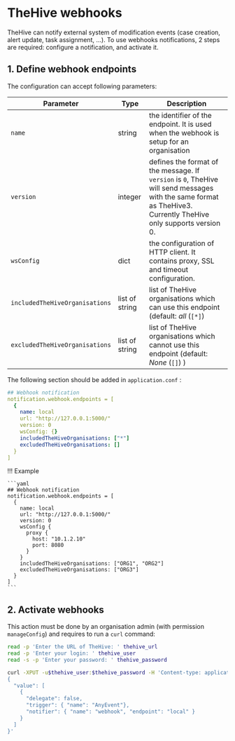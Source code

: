 # TheHive webhooks

TheHive can notify external system of modification events (case creation, alert update, task assignment, ...). To use webhooks notifications, 2 steps are required: configure a notification, and activate it.

## 1. Define webhook endpoints

The configuration can accept following parameters:

| Parameter                      | Type           | Description                          |
| -------------------------------| -------------- | ------------------------------------ |
| `name`                         | string         | the identifier of the endpoint. It is used when the webhook is setup for an organisation |
| `version`                      | integer        | defines the format of the message. If `version` is `0`, TheHive will send messages with the same format as TheHive3. Currently TheHive only supports version 0. |
| `wsConfig`                     | dict           | the configuration of HTTP client. It contains proxy, SSL and timeout configuration. |
| `includedTheHiveOrganisations` | list of string | list of TheHive organisations which can use this endpoint (default: _all_ (`[*]`) |
| `excludedTheHiveOrganisations` | list of string | list of TheHive organisations which cannot use this endpoint (default: _None_ (`[]`) ) |

The following section should be added in `application.conf` : 

```yaml
## Webhook notification
notification.webhook.endpoints = [
  {
    name: local
    url: "http://127.0.0.1:5000/"
    version: 0
    wsConfig: {}
    includedTheHiveOrganisations: ["*"]
    excludedTheHiveOrganisations: []
  }
]
```

!!! Example

    ```yaml
    ## Webhook notification
    notification.webhook.endpoints = [
      {
        name: local
        url: "http://127.0.0.1:5000/"
        version: 0
        wsConfig {
          proxy {
            host: "10.1.2.10"
            port: 8080
          }
        }
        includedTheHiveOrganisations: ["ORG1", "ORG2"]
        excludedTheHiveOrganisations: ["ORG3"]
      }
    ]
    ```


## 2. Activate webhooks

This action must be done by an organisation admin (with permission `manageConfig`) and requires to run a `curl` command:


```bash
read -p 'Enter the URL of TheHive: ' thehive_url
read -p 'Enter your login: ' thehive_user
read -s -p 'Enter your password: ' thehive_password

curl -XPUT -u$thehive_user:$thehive_password -H 'Content-type: application/json' $thehive_url/api/config/organisation/notification -d '
{
  "value": [
    {
      "delegate": false,
      "trigger": { "name": "AnyEvent"},
      "notifier": { "name": "webhook", "endpoint": "local" }
    }
  ]
}'
```
